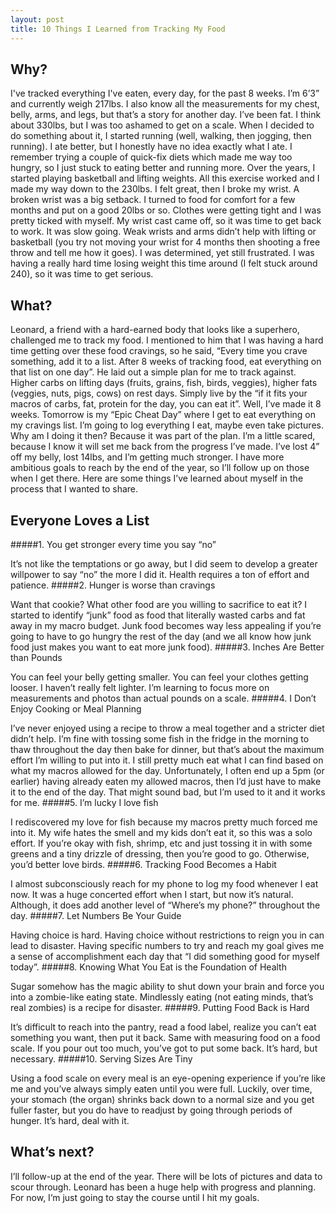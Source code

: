 ```yaml
---
layout: post
title: 10 Things I Learned from Tracking My Food
---
```


## Why?
I've tracked everything I've eaten, every day, for the past 8 weeks. I’m 6’3” and currently weigh 217lbs. I also know all the measurements for my chest, belly, arms, and legs, but that’s a story for another day.
I’ve been fat. I think about 330lbs, but I was too ashamed to get on a scale. When I decided to do something about it, I started running (well, walking, then jogging, then running). I ate better, but I honestly have no idea exactly what I ate. I remember trying a couple of quick-fix diets which made me way too hungry, so I just stuck to eating better and running more. Over the years, I started playing basketball and lifting weights. All this exercise worked and I made my way down to the 230lbs. I felt great, then I broke my wrist.
A broken wrist was a big setback. I turned to food for comfort for a few months and put on a good 20lbs or so. Clothes were getting tight and I was pretty ticked with myself. My wrist cast came off, so it was time to get back to work. It was slow going. Weak wrists and arms didn’t help with lifting or basketball (you try not moving your wrist for 4 months then shooting a free throw and tell me how it goes). I was determined, yet still frustrated. I was having a really hard time losing weight this time around (I felt stuck around 240), so it was time to get serious.
## What?
Leonard, a friend with a hard-earned body that looks like a superhero, challenged me to track my food. I mentioned to him that I was having a hard time getting over these food cravings, so he said, “Every time you crave something, add it to a list. After 8 weeks of tracking food, eat everything on that list on one day”. He laid out a simple plan for me to track against. Higher carbs on lifting days (fruits, grains, fish, birds, veggies), higher fats (veggies, nuts, pigs, cows) on rest days. Simply live by the “if it fits your macros of carbs, fat, protein for the day, you can eat it”.
Well, I’ve made it 8 weeks. Tomorrow is my “Epic Cheat Day” where I get to eat everything on my cravings list. I’m going to log everything I eat, maybe even take pictures. Why am I doing it then? Because it was part of the plan. I’m a little scared, because I know it will set me back from the progress I’ve made. I’ve lost 4” off my belly, lost 14lbs, and I’m getting much stronger. I have more ambitious goals to reach by the end of the year, so I’ll follow up on those when I get there.
Here are some things I’ve learned about myself in the process that I wanted to share.

## Everyone Loves a List
#####1.	You get stronger every time you say “no”

   It’s not like the temptations or go away, but I did seem to develop a greater willpower to say “no” the more I did it. Health requires a ton of effort and patience.
#####2.	Hunger is worse than cravings

   Want that cookie? What other food are you willing to sacrifice to eat it? I started to identify “junk” food as food that literally wasted carbs and fat away in my macro budget. Junk food becomes way less appealing if you’re going to have to go hungry the rest of the day (and we all know how junk food just makes you want to eat more junk food).
#####3.	Inches Are Better than Pounds

   You can feel your belly getting smaller. You can feel your clothes getting looser. I haven’t really felt lighter. I’m learning to focus more on measurements and photos than actual pounds on a scale.
#####4.	I Don’t Enjoy Cooking or Meal Planning

   I’ve never enjoyed using a recipe to throw a meal together and a stricter diet didn’t help. I’m fine with tossing some fish in the fridge in the morning to thaw throughout the day then bake for dinner, but that’s about the maximum effort I’m willing to put into it. I still pretty much eat what I can find based on what my macros allowed for the day. Unfortunately, I often end up a 5pm (or earlier) having already eaten my allowed macros, then I’d just have to make it to the end of the day. That might sound bad, but I’m used to it and it works for me.
#####5.	I’m lucky I love fish

   I rediscovered my love for fish because my macros pretty much forced me into it. My wife hates the smell and my kids don’t eat it, so this was a solo effort. If you’re okay with fish, shrimp, etc and just tossing it in with some greens and a tiny drizzle of dressing, then you’re good to go. Otherwise, you’d better love birds.
#####6.	Tracking Food Becomes a Habit

   I almost subconsciously reach for my phone to log my food whenever I eat now. It was a huge concerted effort when I start, but now it’s natural. Although, it does add another level of “Where’s my phone?” throughout the day.
#####7.	Let Numbers Be Your Guide

   Having choice is hard. Having choice without restrictions to reign you in can lead to disaster. Having specific numbers to try and reach my goal gives me a sense of accomplishment each day that “I did something good for myself today”.
#####8.	Knowing What You Eat is the Foundation of Health

   Sugar somehow has the magic ability to shut down your brain and force you into a zombie-like eating state. Mindlessly eating (not eating minds, that’s real zombies) is a recipe for disaster.
#####9.	Putting Food Back is Hard

   It’s difficult to reach into the pantry, read a food label, realize you can’t eat something you want, then put it back. Same with measuring food on a food scale. If you pour out too much, you’ve got to put some back. It’s hard, but necessary.
#####10.	Serving Sizes Are Tiny

   Using a food scale on every meal is an eye-opening experience if you’re like me and you’ve always simply eaten until you were full. Luckily, over time, your stomach (the organ) shrinks back down to a normal size and you get fuller faster, but you do have to readjust by going through periods of hunger. It’s hard, deal with it.

## What’s next?

I’ll follow-up at the end of the year. There will be lots of pictures and data to scour through. Leonard has been a huge help with progress and planning. For now, I’m just going to stay the course until I hit my goals.
